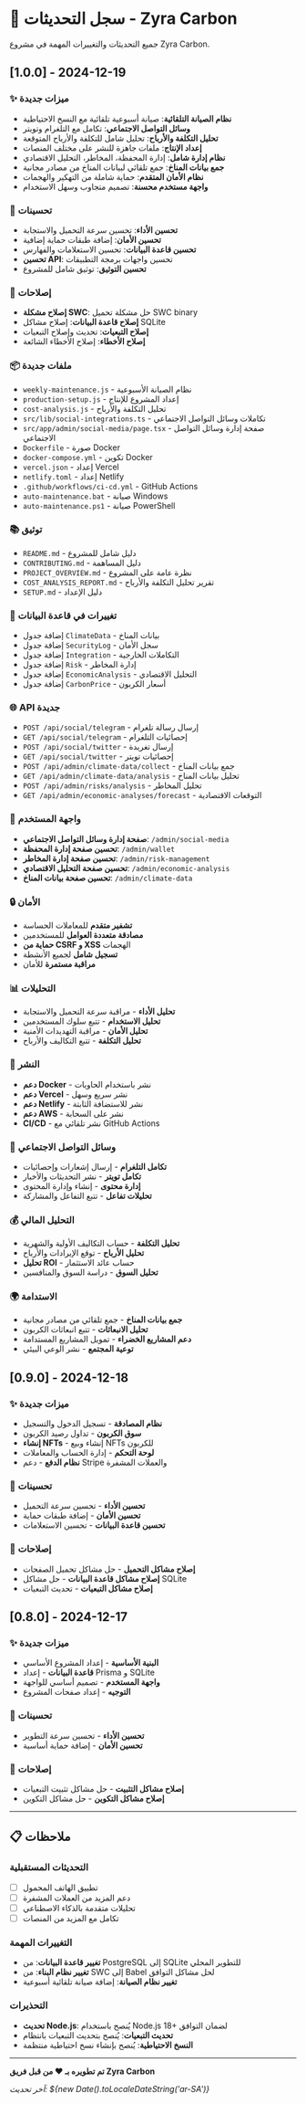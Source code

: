 # 📝 سجل التحديثات - Zyra Carbon

جميع التحديثات والتغييرات المهمة في مشروع Zyra Carbon.

## [1.0.0] - 2024-12-19

### ✨ ميزات جديدة
- **نظام الصيانة التلقائية**: صيانة أسبوعية تلقائية مع النسخ الاحتياطية
- **وسائل التواصل الاجتماعي**: تكامل مع التلغرام وتويتر
- **تحليل التكلفة والأرباح**: تحليل شامل للتكلفة والأرباح المتوقعة
- **إعداد الإنتاج**: ملفات جاهزة للنشر على مختلف المنصات
- **نظام إدارة شامل**: إدارة المحفظة، المخاطر، التحليل الاقتصادي
- **جمع بيانات المناخ**: جمع تلقائي لبيانات المناخ من مصادر مجانية
- **نظام الأمان المتقدم**: حماية شاملة من التهكير والهجمات
- **واجهة مستخدم محسنة**: تصميم متجاوب وسهل الاستخدام

### 🔧 تحسينات
- **تحسين الأداء**: تحسين سرعة التحميل والاستجابة
- **تحسين الأمان**: إضافة طبقات حماية إضافية
- **تحسين قاعدة البيانات**: تحسين الاستعلامات والفهارس
- **تحسين API**: تحسين واجهات برمجة التطبيقات
- **تحسين التوثيق**: توثيق شامل للمشروع

### 🐛 إصلاحات
- **إصلاح مشكلة SWC**: حل مشكلة تحميل SWC binary
- **إصلاح قاعدة البيانات**: إصلاح مشاكل SQLite
- **إصلاح التبعيات**: تحديث وإصلاح التبعيات
- **إصلاح الأخطاء**: إصلاح الأخطاء الشائعة

### 📦 ملفات جديدة
- `weekly-maintenance.js` - نظام الصيانة الأسبوعية
- `production-setup.js` - إعداد المشروع للإنتاج
- `cost-analysis.js` - تحليل التكلفة والأرباح
- `src/lib/social-integrations.ts` - تكاملات وسائل التواصل الاجتماعي
- `src/app/admin/social-media/page.tsx` - صفحة إدارة وسائل التواصل الاجتماعي
- `Dockerfile` - صورة Docker
- `docker-compose.yml` - تكوين Docker
- `vercel.json` - إعداد Vercel
- `netlify.toml` - إعداد Netlify
- `.github/workflows/ci-cd.yml` - GitHub Actions
- `auto-maintenance.bat` - صيانة Windows
- `auto-maintenance.ps1` - صيانة PowerShell

### 📚 توثيق
- `README.md` - دليل شامل للمشروع
- `CONTRIBUTING.md` - دليل المساهمة
- `PROJECT_OVERVIEW.md` - نظرة عامة على المشروع
- `COST_ANALYSIS_REPORT.md` - تقرير تحليل التكلفة والأرباح
- `SETUP.md` - دليل الإعداد

### 🔄 تغييرات في قاعدة البيانات
- إضافة جدول `ClimateData` - بيانات المناخ
- إضافة جدول `SecurityLog` - سجل الأمان
- إضافة جدول `Integration` - التكاملات الخارجية
- إضافة جدول `Risk` - إدارة المخاطر
- إضافة جدول `EconomicAnalysis` - التحليل الاقتصادي
- إضافة جدول `CarbonPrice` - أسعار الكربون

### 🌐 API جديدة
- `POST /api/social/telegram` - إرسال رسالة تلغرام
- `GET /api/social/telegram` - إحصائيات التلغرام
- `POST /api/social/twitter` - إرسال تغريدة
- `GET /api/social/twitter` - إحصائيات تويتر
- `POST /api/admin/climate-data/collect` - جمع بيانات المناخ
- `GET /api/admin/climate-data/analysis` - تحليل بيانات المناخ
- `POST /api/admin/risks/analysis` - تحليل المخاطر
- `GET /api/admin/economic-analyses/forecast` - التوقعات الاقتصادية

### 🎨 واجهة المستخدم
- **صفحة إدارة وسائل التواصل الاجتماعي**: `/admin/social-media`
- **تحسين صفحة إدارة المحفظة**: `/admin/wallet`
- **تحسين صفحة إدارة المخاطر**: `/admin/risk-management`
- **تحسين صفحة التحليل الاقتصادي**: `/admin/economic-analysis`
- **تحسين صفحة بيانات المناخ**: `/admin/climate-data`

### 🔒 الأمان
- **تشفير متقدم** للمعاملات الحساسة
- **مصادقة متعددة العوامل** للمستخدمين
- **حماية من CSRF و XSS** الهجمات
- **تسجيل شامل** لجميع الأنشطة
- **مراقبة مستمرة** للأمان

### 📊 التحليلات
- **تحليل الأداء** - مراقبة سرعة التحميل والاستجابة
- **تحليل الاستخدام** - تتبع سلوك المستخدمين
- **تحليل الأمان** - مراقبة التهديدات الأمنية
- **تحليل التكلفة** - تتبع التكاليف والأرباح

### 🚀 النشر
- **دعم Docker** - نشر باستخدام الحاويات
- **دعم Vercel** - نشر سريع وسهل
- **دعم Netlify** - نشر للاستضافة الثابتة
- **دعم AWS** - نشر على السحابة
- **CI/CD** - نشر تلقائي مع GitHub Actions

### 📱 وسائل التواصل الاجتماعي
- **تكامل التلغرام** - إرسال إشعارات وإحصائيات
- **تكامل تويتر** - نشر التحديثات والأخبار
- **إدارة محتوى** - إنشاء وإدارة المحتوى
- **تحليلات تفاعل** - تتبع التفاعل والمشاركة

### 💰 التحليل المالي
- **تحليل التكلفة** - حساب التكاليف الأولية والشهرية
- **تحليل الأرباح** - توقع الإيرادات والأرباح
- **تحليل ROI** - حساب عائد الاستثمار
- **تحليل السوق** - دراسة السوق والمنافسين

### 🌍 الاستدامة
- **جمع بيانات المناخ** - جمع تلقائي من مصادر مجانية
- **تحليل الانبعاثات** - تتبع انبعاثات الكربون
- **دعم المشاريع الخضراء** - تمويل المشاريع المستدامة
- **توعية المجتمع** - نشر الوعي البيئي

## [0.9.0] - 2024-12-18

### ✨ ميزات جديدة
- **نظام المصادقة** - تسجيل الدخول والتسجيل
- **سوق الكربون** - تداول رصيد الكربون
- **إنشاء NFTs** - إنشاء وبيع NFTs للكربون
- **لوحة التحكم** - إدارة الحساب والمعاملات
- **نظام الدفع** - دعم Stripe والعملات المشفرة

### 🔧 تحسينات
- **تحسين الأداء** - تحسين سرعة التحميل
- **تحسين الأمان** - إضافة طبقات حماية
- **تحسين قاعدة البيانات** - تحسين الاستعلامات

### 🐛 إصلاحات
- **إصلاح مشاكل التحميل** - حل مشاكل تحميل الصفحات
- **إصلاح مشاكل قاعدة البيانات** - حل مشاكل SQLite
- **إصلاح مشاكل التبعيات** - تحديث التبعيات

## [0.8.0] - 2024-12-17

### ✨ ميزات جديدة
- **البنية الأساسية** - إعداد المشروع الأساسي
- **قاعدة البيانات** - إعداد Prisma و SQLite
- **واجهة المستخدم** - تصميم أساسي للواجهة
- **التوجيه** - إعداد صفحات المشروع

### 🔧 تحسينات
- **تحسين الأداء** - تحسين سرعة التطوير
- **تحسين الأمان** - إضافة حماية أساسية

### 🐛 إصلاحات
- **إصلاح مشاكل التثبيت** - حل مشاكل تثبيت التبعيات
- **إصلاح مشاكل التكوين** - حل مشاكل التكوين

---

## 📋 ملاحظات

### التحديثات المستقبلية
- [ ] تطبيق الهاتف المحمول
- [ ] دعم المزيد من العملات المشفرة
- [ ] تحليلات متقدمة بالذكاء الاصطناعي
- [ ] تكامل مع المزيد من المنصات

### التغييرات المهمة
- **تغيير قاعدة البيانات**: من PostgreSQL إلى SQLite للتطوير المحلي
- **تغيير نظام البناء**: من SWC إلى Babel لحل مشاكل التوافق
- **تغيير نظام الصيانة**: إضافة صيانة تلقائية أسبوعية

### التحذيرات
- **تحديث Node.js**: يُنصح باستخدام Node.js 18+ لضمان التوافق
- **تحديث التبعيات**: يُنصح بتحديث التبعيات بانتظام
- **النسخ الاحتياطية**: يُنصح بإنشاء نسخ احتياطية منتظمة

---

**تم تطويره بـ ❤️ من قبل فريق Zyra Carbon**

*آخر تحديث: ${new Date().toLocaleDateString('ar-SA')}*
